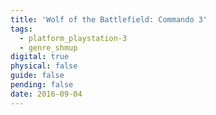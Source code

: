 ```yaml
---
title: 'Wolf of the Battlefield: Commando 3'
tags:
  - platform_playstation-3
  - genre_shmup
digital: true
physical: false
guide: false
pending: false
date: 2016-09-04
---
```

